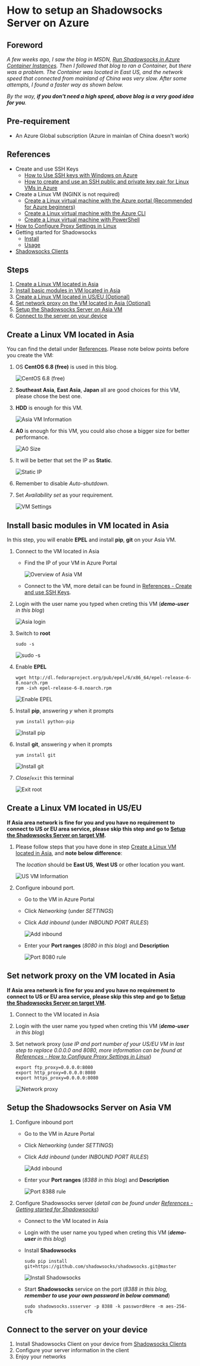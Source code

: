 # How to setup an Shadowsocks Server on Azure

## Foreword
*A few weeks ago, I saw the blog in MSDN, [Run Shadowsocks in Azure Container Instances](https://blogs.msdn.microsoft.com/zhiliang_xus_blog/2018/01/04/run-shadowsocks-in-azure-container-instances/). Then I followed that blog to ran a Container, but there was a problem. The Container was located in East US, and the network speed that connected from mainland of China was very slow. After some attempts, I found a faster way as shown below.*

*By the way, __if you don't need a high speed, above blog is a very good idea for you__.*

## Pre-requirement
- An Azure Global subscription (Azure in mainlan of China doesn't work)

## References
- Create and use SSH Keys
    - [How to Use SSH keys with Windows on Azure](https://docs.microsoft.com/en-us/azure/virtual-machines/linux/ssh-from-windows)
    - [How to create and use an SSH public and private key pair for Linux VMs in Azure](https://docs.microsoft.com/en-us/azure/virtual-machines/linux/mac-create-ssh-keys?toc=%2fazure%2fvirtual-machines%2flinux%2ftoc.json)
- Create a Linux VM (NGINX is not required)
    - [Create a Linux virtual machine with the Azure portal (Recommended for Azure beginners)](https://docs.microsoft.com/en-us/azure/virtual-machines/linux/quick-create-portal)
    - [Create a Linux virtual machine with the Azure CLI](https://docs.microsoft.com/en-us/azure/virtual-machines/linux/quick-create-cli)
    - [Create a Linux virtual machine with PowerShell](https://docs.microsoft.com/en-us/azure/virtual-machines/linux/quick-create-powershell)
- [How to Configure Proxy Settings in Linux](https://justintung.com/2013/04/25/how-to-configure-proxy-settings-in-linux/)
- Getting started for Shadowsocks
    - [Install](https://github.com/shadowsocks/shadowsocks/blob/master/README.md#install)
    - [Usage](https://github.com/shadowsocks/shadowsocks/blob/master/README.md#usage)
- [Shadowsocks Clients](https://shadowsocks.org/en/download/clients.html)

## Steps
1. [Create a Linux VM located in Asia](#create-a-linux-vm-located-in-asia)
2. [Install basic modules in VM located in Asia](#install-basic-modules-in-vm-located-in-asia)
3. [Create a Linux VM located in US/EU (Optional)](#create-a-linux-vm-located-in-us/eu)
4. [Set network proxy on the VM located in Asia (Optional)](#set-network-proxy-on-the-vm-located-in-asia)
5. [Setup the Shadowsocks Server on Asia VM](#setup-the-shaowsocks-server-on-asia-vm)
6. [Connect to the server on your device](#connect-to-the-server-on-your-device)

## Create a Linux VM located in Asia
You can find the detail under [References](#references). Please note below points before you create the VM:

1. OS __CentOS 6.8 (free)__ is used in this blog.

    ![CentOS 6.8 (free)](images/CentOS-6-8-free.png)

2. __Southeast Asia__, __East Asia__, __Japan__ all are good choices for this VM, please chose the best one.
3. __HDD__ is enough for this VM.

    ![Asia VM Information](images/info-southeast-asia.png)

4. __A0__ is enough for this VM, you could also chose a bigger size for better performance.

    ![A0 Size](images/size-a0.png)

5. It will be better that set the IP as __Static__.

    ![Static IP](images/ip-static.png)

6. Remember to disable *Auto-shutdown*.

7. Set *Availability set* as your requirement.

    ![VM Settings](images/vm-settings.png)

## Install basic modules in VM located in Asia
In this step, you will enable __EPEL__ and install __pip__, __git__ on your Asia VM.

1. Connect to the VM located in Asia
    - Find the IP of your VM in Azure Portal

        ![Overview of Asia VM](images/overview-southeast-asia.png)
    - Connect to the VM, more detail can be found in [References - Create and use SSH Keys](#references).

2. Login with the user name you typed when creting this VM (*__demo-user__ in this blog*)

    ![Asia login](images/login-asia.png)

3. Switch to __root__
    ```shell
    sudo -s
    ```
    
    ![sudo -s](images/sudo-s.png)

4. Enable __EPEL__
    ```shell
    wget http://dl.fedoraproject.org/pub/epel/6/x86_64/epel-release-6-8.noarch.rpm
    rpm -ivh epel-release-6-8.noarch.rpm
    ```
    ![Enable EPEL](images/enable-epel.png)

5. Install __pip__, answering *y* when it prompts
    ```shell
    yum install python-pip
    ```
    ![Install pip](images/install-pip.png)

6. Install __git__, answering *y* when it prompts
    ```shell
    yum install git
    ```
    ![Install git](images/install-git.png)

7. *Close*/`exit` this terminal

    ![Exit root](images/exit-root.png)

## Create a Linux VM located in US/EU
__If Asia area network is fine for you and you have no requirement to connect to US or EU area service, please skip this step and go to [Setup the Shadowsocks Server on target VM](#setup-the-shaowsocks-server-on-target-vm).__

1. Please follow steps that you have done in step [Create a Linux VM located in Asia](#create-a-linux-vm-located-in-asia), and __note below difference__:

    The *location* should be __East US__, __West US__ or other location you want.

    ![US VM Information](images/info-us.png)

2. Configure inbound port. 
    - Go to the VM in Azure Portal    
    - Click *Networking* (under *SETTINGS*)
    - Click *Add inbound* (under *INBOUND PORT RULES*)

        ![Add inbound](images/add-inbound-port.png)
    - Enter your __Port ranges__ (*8080 in this blog*) and __Description__

        ![Port 8080 rule](images/8080-port.png)

## Set network proxy on the VM located in Asia
__If Asia area network is fine for you and you have no requirement to connect to US or EU area service, please skip this step and go to [Setup the Shadowsocks Server on target VM](#setup-the-shaowsocks-server-on-target-vm).__

1. Connect to the VM located in Asia
2. Login with the user name you typed when creting this VM (*__demo-user__ in this blog*)
3. Set network proxy (*use IP and port number of your US/EU VM in last step to replace 0.0.0.0 and 8080, more information can be found at [References - How to Configure Proxy Settings in Linux](#references)*)
    ```shell
    export ftp_proxy=0.0.0.0:8080
    export http_proxy=0.0.0.0:8080
    export https_proxy=0.0.0.0:8080
    ```

    ![Network proxy](images/network-proxy-asia.png)

## Setup the Shadowsocks Server on Asia VM
1. Configure inbound port
    - Go to the VM in Azure Portal
    - Click *Networking* (under *SETTINGS*)
    - Click *Add inbound* (under *INBOUND PORT RULES*)

        ![Add inbound](images/add-inbound-port.png)
    - Enter your __Port ranges__ (*8388 in this blog*) and __Description__

        ![Port 8388 rule](images/8388-port.png)
2. Configure Shadowsocks server (*detail can be found under [References - Getting started for Shadowsocks](#references)*)
    - Connect to the VM located in Asia
    - Login with the user name you typed when creting this VM (*__demo-user__ in this blog*)
    - Install __Shadowsocks__
        ```shell
        sudo pip install git+https://github.com/shadowsocks/shadowsocks.git@master
        ```

        ![Install Shadowsocks](images/install-ss.png)
    - Start __Shadowsocks__ service on the port (*8388 in this blog, __remember to use your own password in below command__*)
        ```shell
        sudo shadowsocks.ssserver -p 8388 -k passwordHere -m aes-256-cfb
        ```
    
## Connect to the server on your device
1. Install Shadowsocks Client on your device from [Shadowsocks Clients](https://shadowsocks.org/en/download/clients.html)
2. Configure your server information in the client
3. Enjoy your networks